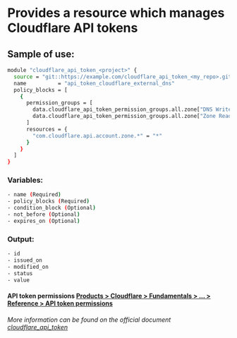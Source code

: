 # Provides a resource which manages Cloudflare API tokens

## Sample of use:

```bash
module "cloudflare_api_token_<project>" {
  source = "git::https://example.com/cloudflare_api_token_<my_repo>.git"
  name          = "api_token_cloudflare_external_dns"
  policy_blocks = [
    {
      permission_groups = [
        data.cloudflare_api_token_permission_groups.all.zone["DNS Write"],
        data.cloudflare_api_token_permission_groups.all.zone["Zone Read"]
      ]
      resources = {
        "com.cloudflare.api.account.zone.*" = "*"
      }
    }
  ]
}
```

### Variables:

```bash
- name (Required)
- policy_blocks (Required)
- condition_block (Optional)
- not_before (Optional)
- expires_on (Optional)
```

### Output:

```bash
- id
- issued_on
- modified_on
- status
- value
```

#### API token permissions [Products > Cloudflare > Fundamentals > ... > Reference > API token permissions](https://developers.cloudflare.com/fundamentals/api/reference/permissions/)

###### More information can be found on the official document [cloudflare_api_token](https://registry.terraform.io/providers/cloudflare/cloudflare/latest/docs/resources/api_token)